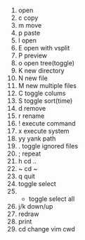 1. <CR> open
1. c copy
1. m move
1. p paste
1. l open
1. E open with vsplit
1. P preview
1. o open tree(toggle)
1. K new directory
1. N new file
1. M new multiple files
1. C toggle colums
1. S toggle sort(time)
1. d remove
1. r rename
1. ! execute command
1. x execute system
1. yy yank path
1. . toggle ignored files
1. ; repeat
1. h cd ..
1. ~ cd ~
1. q quit
1. <Space> toggle select
1. * toggle select all
1. j/k down/up
1. <C-l> redraw
1. <C-g> print
1. cd change vim cwd
